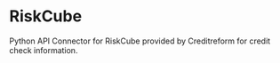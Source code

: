# RiskCube
Python API Connector for RiskCube provided by Creditreform for credit check information.
